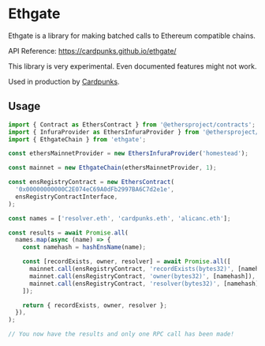 # Ethgate

Ethgate is a library for making batched calls to Ethereum compatible chains.

API Reference: https://cardpunks.github.io/ethgate/

This library is very experimental. Even documented features might not work.

Used in production by [Cardpunks](https://cardpunks-eth.ipns.cf-ipfs.com/).

## Usage

```ts
import { Contract as EthersContract } from '@ethersproject/contracts';
import { InfuraProvider as EthersInfuraProvider } from '@ethersproject/providers';
import { EthgateChain } from 'ethgate';

const ethersMainnetProvider = new EthersInfuraProvider('homestead');

const mainnet = new EthgateChain(ethersMainnetProvider, 1);

const ensRegistryContract = new EthersContract(
  '0x00000000000C2E074eC69A0dFb2997BA6C7d2e1e',
  ensRegistryContractInterface,
);

const names = ['resolver.eth', 'cardpunks.eth', 'alicanc.eth'];

const results = await Promise.all(
  names.map(async (name) => {
    const namehash = hashEnsName(name);

    const [recordExists, owner, resolver] = await Promise.all([
      mainnet.call(ensRegistryContract, 'recordExists(bytes32)', [namehash]),
      mainnet.call(ensRegistryContract, 'owner(bytes32)', [namehash]),
      mainnet.call(ensRegistryContract, 'resolver(bytes32)', [namehash]),
    ]);

    return { recordExists, owner, resolver };
  }),
);

// You now have the results and only one RPC call has been made!
```
